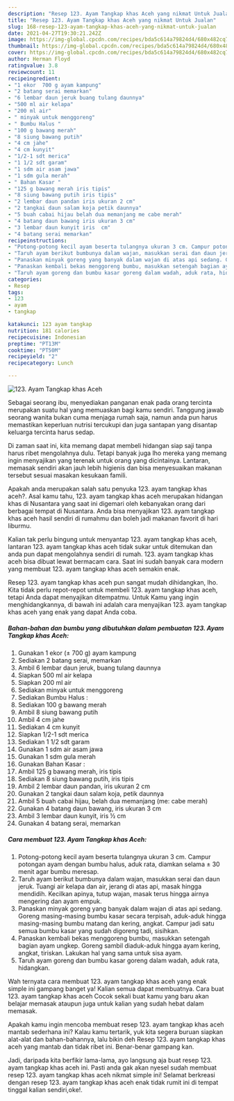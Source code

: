 ```yaml
---
description: "Resep 123. Ayam Tangkap khas Aceh yang nikmat Untuk Jualan"
title: "Resep 123. Ayam Tangkap khas Aceh yang nikmat Untuk Jualan"
slug: 168-resep-123-ayam-tangkap-khas-aceh-yang-nikmat-untuk-jualan
date: 2021-04-27T19:30:21.242Z
image: https://img-global.cpcdn.com/recipes/bda5c614a79824d4/680x482cq70/123-ayam-tangkap-khas-aceh-foto-resep-utama.jpg
thumbnail: https://img-global.cpcdn.com/recipes/bda5c614a79824d4/680x482cq70/123-ayam-tangkap-khas-aceh-foto-resep-utama.jpg
cover: https://img-global.cpcdn.com/recipes/bda5c614a79824d4/680x482cq70/123-ayam-tangkap-khas-aceh-foto-resep-utama.jpg
author: Herman Floyd
ratingvalue: 3.8
reviewcount: 11
recipeingredient:
- "1 ekor  700 g ayam kampung"
- "2 batang serai memarkan"
- "6 lembar daun jeruk buang tulang daunnya"
- "500 ml air kelapa"
- "200 ml air"
- " minyak untuk menggoreng"
- " Bumbu Halus "
- "100 g bawang merah"
- "8 siung bawang putih"
- "4 cm jahe"
- "4 cm kunyit"
- "1/2-1 sdt merica"
- "1 1/2 sdt garam"
- "1 sdm air asam jawa"
- "1 sdm gula merah"
- " Bahan Kasar "
- "125 g bawang merah iris tipis"
- "8 siung bawang putih iris tipis"
- "2 lembar daun pandan iris ukuran 2 cm"
- "2 tangkai daun salam koja petik daunnya"
- "5 buah cabai hijau belah dua memanjang me cabe merah"
- "4 batang daun bawang iris ukuran 3 cm"
- "3 lembar daun kunyit iris  cm"
- "4 batang serai memarkan"
recipeinstructions:
- "Potong-potong kecil ayam beserta tulangnya ukuran 3 cm. Campur potongan ayam dengan bumbu halus, aduk rata, diamkan selama ± 30 menit agar bumbu meresap."
- "Taruh ayam berikut bumbunya dalam wajan, masukkan serai dan daun jeruk. Tuangi air kelapa dan air, jerang di atas api, masak hingga mendidih. Kecilkan apinya, tutup wajan, masak terus hingga airnya mengering dan ayam empuk."
- "Panaskan minyak goreng yang banyak dalam wajan di atas api sedang. Goreng masing-masing bumbu kasar secara terpisah, aduk-aduk hingga masing-masing bumbu matang dan kering, angkat. Campur jadi satu semua bumbu kasar yang sudah digoreng tadi, sisihkan."
- "Panaskan kembali bekas menggoreng bumbu, masukkan setengah bagian ayam ungkep. Goreng sambil diaduk-aduk hingga ayam kering, angkat, tiriskan. Lakukan hal yang sama untuk sisa ayam."
- "Taruh ayam goreng dan bumbu kasar goreng dalam wadah, aduk rata, hidangkan."
categories:
- Resep
tags:
- 123
- ayam
- tangkap

katakunci: 123 ayam tangkap 
nutrition: 181 calories
recipecuisine: Indonesian
preptime: "PT13M"
cooktime: "PT50M"
recipeyield: "2"
recipecategory: Lunch

---
```



![123. Ayam Tangkap khas Aceh](https://img-global.cpcdn.com/recipes/bda5c614a79824d4/680x482cq70/123-ayam-tangkap-khas-aceh-foto-resep-utama.jpg)

Sebagai seorang ibu, menyediakan panganan enak pada orang tercinta merupakan suatu hal yang memuaskan bagi kamu sendiri. Tanggung jawab seorang  wanita bukan cuma menjaga rumah saja, namun anda pun harus memastikan keperluan nutrisi tercukupi dan juga santapan yang disantap keluarga tercinta harus sedap.

Di zaman  saat ini, kita memang dapat membeli hidangan siap saji tanpa harus ribet mengolahnya dulu. Tetapi banyak juga lho mereka yang memang ingin menyajikan yang terenak untuk orang yang dicintainya. Lantaran, memasak sendiri akan jauh lebih higienis dan bisa menyesuaikan makanan tersebut sesuai masakan kesukaan famili. 



Apakah anda merupakan salah satu penyuka 123. ayam tangkap khas aceh?. Asal kamu tahu, 123. ayam tangkap khas aceh merupakan hidangan khas di Nusantara yang saat ini digemari oleh kebanyakan orang dari berbagai tempat di Nusantara. Anda bisa menyajikan 123. ayam tangkap khas aceh hasil sendiri di rumahmu dan boleh jadi makanan favorit di hari liburmu.

Kalian tak perlu bingung untuk menyantap 123. ayam tangkap khas aceh, lantaran 123. ayam tangkap khas aceh tidak sukar untuk ditemukan dan anda pun dapat mengolahnya sendiri di rumah. 123. ayam tangkap khas aceh bisa dibuat lewat bermacam cara. Saat ini sudah banyak cara modern yang membuat 123. ayam tangkap khas aceh semakin enak.

Resep 123. ayam tangkap khas aceh pun sangat mudah dihidangkan, lho. Kita tidak perlu repot-repot untuk membeli 123. ayam tangkap khas aceh, tetapi Anda dapat menyajikan ditempatmu. Untuk Kamu yang ingin menghidangkannya, di bawah ini adalah cara menyajikan 123. ayam tangkap khas aceh yang enak yang dapat Anda coba.

<!--inarticleads1-->

##### Bahan-bahan dan bumbu yang dibutuhkan dalam pembuatan 123. Ayam Tangkap khas Aceh:

1. Gunakan 1 ekor (± 700 g) ayam kampung
1. Sediakan 2 batang serai, memarkan
1. Ambil 6 lembar daun jeruk, buang tulang daunnya
1. Siapkan 500 ml air kelapa
1. Siapkan 200 ml air
1. Sediakan  minyak untuk menggoreng
1. Sediakan  Bumbu Halus :
1. Sediakan 100 g bawang merah
1. Ambil 8 siung bawang putih
1. Ambil 4 cm jahe
1. Sediakan 4 cm kunyit
1. Siapkan 1/2-1 sdt merica
1. Sediakan 1 1/2 sdt garam
1. Gunakan 1 sdm air asam jawa
1. Gunakan 1 sdm gula merah
1. Gunakan  Bahan Kasar :
1. Ambil 125 g bawang merah, iris tipis
1. Sediakan 8 siung bawang putih, iris tipis
1. Ambil 2 lembar daun pandan, iris ukuran 2 cm
1. Gunakan 2 tangkai daun salam koja, petik daunnya
1. Ambil 5 buah cabai hijau, belah dua memanjang (me: cabe merah)
1. Gunakan 4 batang daun bawang, iris ukuran 3 cm
1. Ambil 3 lembar daun kunyit, iris ½ cm
1. Gunakan 4 batang serai, memarkan




<!--inarticleads2-->

##### Cara membuat 123. Ayam Tangkap khas Aceh:

1. Potong-potong kecil ayam beserta tulangnya ukuran 3 cm. Campur potongan ayam dengan bumbu halus, aduk rata, diamkan selama ± 30 menit agar bumbu meresap.
1. Taruh ayam berikut bumbunya dalam wajan, masukkan serai dan daun jeruk. Tuangi air kelapa dan air, jerang di atas api, masak hingga mendidih. Kecilkan apinya, tutup wajan, masak terus hingga airnya mengering dan ayam empuk.
1. Panaskan minyak goreng yang banyak dalam wajan di atas api sedang. Goreng masing-masing bumbu kasar secara terpisah, aduk-aduk hingga masing-masing bumbu matang dan kering, angkat. Campur jadi satu semua bumbu kasar yang sudah digoreng tadi, sisihkan.
1. Panaskan kembali bekas menggoreng bumbu, masukkan setengah bagian ayam ungkep. Goreng sambil diaduk-aduk hingga ayam kering, angkat, tiriskan. Lakukan hal yang sama untuk sisa ayam.
1. Taruh ayam goreng dan bumbu kasar goreng dalam wadah, aduk rata, hidangkan.




Wah ternyata cara membuat 123. ayam tangkap khas aceh yang enak simple ini gampang banget ya! Kalian semua dapat membuatnya. Cara buat 123. ayam tangkap khas aceh Cocok sekali buat kamu yang baru akan belajar memasak ataupun juga untuk kalian yang sudah hebat dalam memasak.

Apakah kamu ingin mencoba membuat resep 123. ayam tangkap khas aceh mantab sederhana ini? Kalau kamu tertarik, yuk kita segera buruan siapkan alat-alat dan bahan-bahannya, lalu bikin deh Resep 123. ayam tangkap khas aceh yang mantab dan tidak ribet ini. Benar-benar gampang kan. 

Jadi, daripada kita berfikir lama-lama, ayo langsung aja buat resep 123. ayam tangkap khas aceh ini. Pasti anda gak akan nyesel sudah membuat resep 123. ayam tangkap khas aceh nikmat simple ini! Selamat berkreasi dengan resep 123. ayam tangkap khas aceh enak tidak rumit ini di tempat tinggal kalian sendiri,oke!.


